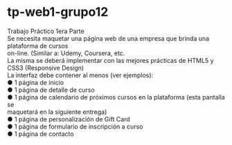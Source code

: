 # tp-web1-grupo12
Trabajo Práctico 1era Parte</br>
Se necesita maquetar una página web de una empresa que brinda una plataforma de cursos</br>
on-line. (Similar a: Udemy, Coursera, etc.</br>
La misma se deberá implementar con las mejores prácticas de HTML5 y CSS3 (Responsive
Design)</br>
La interfaz debe contener al menos (ver ejemplos):</br>
● 1 página de inicio</br>
● 1 página de detalle de curso</br>
● 1 página de calendario de próximos cursos en la plataforma (esta pantalla se</br>
maquetará en la siguiente entrega)</br>
● 1 página de personalización de Gift Card</br>
● 1 página de formulario de inscripción a curso</br>
● 1 página de contacto</br>
